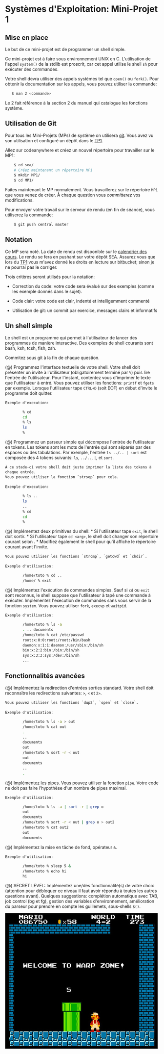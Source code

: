 Systèmes d'Exploitation: Mini-Projet 1
======================================

Mise en place
-------------

Le but de ce mini-projet est de programmer un shell simple.

Ce mini-projet est à faire sous environnement UNIX en C.
L'utilisation de l'appel `system()` de la stdlib est proscrit, car
cet appel utilise le shell `sh` pour exécuter des commandes.

Votre shell devra utiliser des appels systèmes tel que `open()` ou `fork()`.
Pour obtenir la documentation sur les appels, vous pouvez utiliser la commande:

```bash
   $ man 2 <commande>
```

Le 2 fait référence à la section 2 du manuel qui catalogue les fonctions système.

Utilisation de Git
------------------

Pour tous les Mini-Projets (MPs) de système on
utilisera [git](http://git-scm.com). Vous avez vu son utilisation et configuré
un dépôt dans le [TP1](T1.html).

Allez sur codeanywhere et créez un nouvel répertoire pour travailler sur le MP1:

```bash
    $ cd sea/
    # Créez maintenant un répertoire MP1
    $ mkdir MP1/
    $ cd MP1/
```

Faites maintenant le MP normalement. Vous travaillerez sur le répertoire ```MP1``` que vous
venez de créer. À chaque question vous *committerez* vos modifications.

Pour envoyer votre travail sur le serveur de rendu (en fin de séance), vous utiliserez la commande:

```bash
    $ git push central master
```

Notation
--------

Ce MP sera noté. La date de rendu est disponible sur
le [calendrier des cours](../index.html). Le rendu se fera en pushant sur votre
dépôt SEA. Assurez vous que lors du [TP1](T1.html) vous m'avez donné les droits
en lecture sur bitbucket; sinon je ne pourrai pas le corriger.

Trois critères seront utilisés pour la notation:

* Correction du code: votre code sera évalué sur des exemples (comme
  les exemple donnés dans le sujet).

* Code clair: votre code est clair, indenté et intelligemment commenté

* Utilisation de git: un commit par exercice, messages clairs et informatifs

Un shell simple
---------------

Le shell est un programme qui permet à l'utilisateur de lancer des programmes
de manière interactive. Des exemples de shell courants sont bash, ksh, tcsh,
fish, zsh.

Commitez sous git à la fin de chaque question.

(@) Programmez l'interface textuelle de votre shell.
    Votre shell doit présenter un invite à l'utilisateur (obligatoirement terminé par `%`)
    puis lire l'entrée de l'utilisateur.
    Pour l'instant, contentez vous d'imprimer le texte que l'utilisateur
    à entré.
    Vous pouvez utiliser les fonctions: `printf` et `fgets` par exemple.
    Lorsque l'utilisateur tape `CTRL+D` (soit EOF) en début d'invite le
    programme doit quitter.

    Exemple d'execution:

```bash
        % cd
        cd
        % ls
        ls
        %
```


(@) Programmez un parseur simple qui décompose l'entrée de l'utilisateur
    en tokens. Les tokens sont les mots de l'entrée qui sont séparés par
    des espaces ou des tabulations.
    Par exemple, l'entrée `ls ../.. | sort` est composée des 4 tokens suivants:
    `ls`, `../..`, `|`, et `sort`.

    À ce stade-ci votre shell doit juste imprimer la liste des tokens à chaque entrée.
    Vous pouvez utiliser la fonction `strsep` pour cela.

    Exemple d'execution:

```bash
        % ls ..
        ls
        ..
        % cd
        cd
        %
```


(@) Implémentez deux primitives du shell:
    * Si l'utilisateur tape `exit`, le shell doit sortir.
    * Si l'utilisateur tape `cd <arg>`, le shell doit changer son
      répertoire courant selon <arg>.
    * Modifiez également le shell pour qu'il affiche le répertoire
      courant avant l'invite.

    Vous pouvez utiliser les fonctions `strcmp`, `getcwd` et `chdir`.

    Exemple d'utilisation:

```bash
        /home/toto % cd ..
        /home/ % exit
```


(@) Implémentez l'exécution de commandes simples.
    Sauf si `cd` ou `exit` sont reconnus, le shell suppose que l'utilisateur
    à tapé une commande à exécuter.
    Implémentez l'execution de commandes sans vous servir de la fonction `system`.
    Vous pouvez utiliser `fork`, `execvp` et `waitpid`.

    Exemple d'utilisation:

```bash
        /home/toto % ls -a
        . .. documents
        /home/toto % cat /etc/passwd
        root:x:0:0:root:/root:/bin/bash
        daemon:x:1:1:daemon:/usr/sbin:/bin/sh
        bin:x:2:2:bin:/bin:/bin/sh
        sys:x:3:3:sys:/dev:/bin/sh
        ...
```


Fonctionnalités avancées
------------------------

(@) Implémentez la redirection d'entrées sorties standard. Votre shell
    doit reconnaître les redirections suivantes: `>`, `<` et `2>`.

    Vous pouvez utiliser les fonctions `dup2`, `open` et `close`.

    Exemple d'utilisation:

``` bash
        /home/toto % ls -a > out
        /home/toto % cat out
        .
        ..
        documents
        out
        /home/toto % sort -r < out
        out
        documents
        ..
        .
```


(@) Implémentez les pipes.
    Vous pouvez utiliser la fonction `pipe`.
    Votre code ne doit pas faire l'hypothèse d'un nombre de pipes maximal.

    Exemple d'utilisation:

```bash
        /home/toto % ls -a | sort -r | grep o
        out
        documents
        /home/toto % sort -r < out | grep o > out2
        /home/toto % cat out2
        out
        documents
```


(@) Implémentez la mise en tâche de fond, opérateur `&`.

    Exemple d'utilisation:

```bash
        /home/toto % sleep 5 &
        /home/toto % echo hi
        hi
```

(@) SECRET LEVEL: Implémentez une/des fonctionnalité(s) de votre choix (attention
    pour débloquer ce niveau il faut avoir répondu à toutes les autres questions
    avant). Quelques suggestions: complétion automatique avec TAB, job control
    (bg et fg), gestion des variables d'environnement, amélioration du parseur
    pour prendre en compte les guillemets, sous-shells `$()`.

![Secret Level](mario.jpg)
